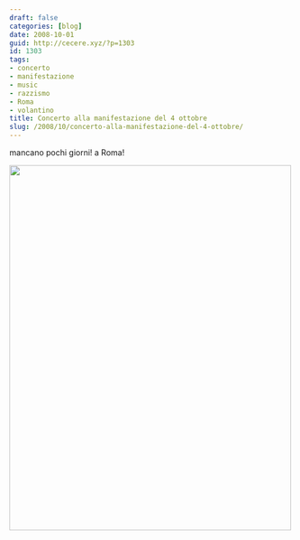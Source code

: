 ```yaml
---
draft: false
categories: [blog]
date: 2008-10-01
guid: http://cecere.xyz/?p=1303
id: 1303
tags:
- concerto
- manifestazione
- music
- razzismo
- Roma
- volantino
title: Concerto alla manifestazione del 4 ottobre
slug: /2008/10/concerto-alla-manifestazione-del-4-ottobre/
---
```


mancano pochi giorni! a Roma!

[<img class="aligncenter size-full wp-image-1304" title="concerto-4-ottobre" src="http://cecere.xyz/wp-content/uploads/sites/3/2008/10/concerto-4-ottobre.jpg" alt="" width="500" height="647" srcset="http://cecere.xyz/wp-content/uploads/sites/3/2008/10/concerto-4-ottobre.jpg 500w, http://cecere.xyz/wp-content/uploads/sites/3/2008/10/concerto-4-ottobre-232x300.jpg 232w" sizes="(max-width: 500px) 100vw, 500px" />](http://cecere.xyz/wp-content/uploads/sites/3/2008/10/concerto-4-ottobre.jpg)